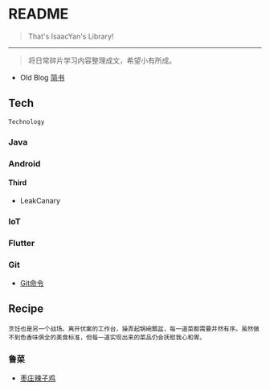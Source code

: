 # README

> That's IsaacYan's Library!

---

> 将日常碎片学习内容整理成文，希望小有所成。

* Old Blog [简书](https://www.jianshu.com/u/4fa76312004b) 

## Tech
    Technology


### Java

### Android

#### Third
* LeakCanary


### IoT

### Flutter 

### Git
* [Git命令](/git/git-command.md)

## Recipe
    烹饪也是另一个战场。离开伏案的工作台，操弄起锅碗瓢盆，每一道菜都需要井然有序。虽然做不到色香味俱全的美食标准，但每一道实现出来的菜品仍会抚慰我心和胃。

### 鲁菜

* [枣庄辣子鸡](/recipe/lucai.md)
